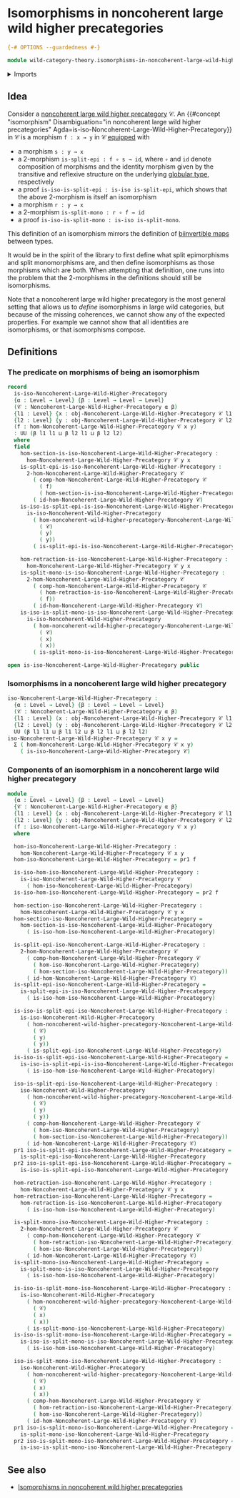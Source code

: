 # Isomorphisms in noncoherent large wild higher precategories

```agda
{-# OPTIONS --guardedness #-}

module wild-category-theory.isomorphisms-in-noncoherent-large-wild-higher-precategories where
```

<details><summary>Imports</summary>

```agda
open import foundation.dependent-pair-types
open import foundation.universe-levels

open import wild-category-theory.isomorphisms-in-noncoherent-wild-higher-precategories
open import wild-category-theory.noncoherent-large-wild-higher-precategories
```

</details>

## Idea

Consider a
[noncoherent large wild higher precategory](wild-category-theory.noncoherent-large-wild-higher-precategories.md)
𝒞. An
{{#concept "isomorphism" Disambiguation="in noncoherent large wild higher precategories" Agda=is-iso-Noncoherent-Large-Wild-Higher-Precategory}}
in 𝒞 is a morphism `f : x → y` in 𝒞 [equipped](foundation.structure.md) with

- a morphism `s : y → x`
- a $2$-morphism `is-split-epi : f ∘ s → id`, where `∘` and `id` denote
  composition of morphisms and the identity morphism given by the transitive and
  reflexive structure on the underlying
  [globular type](structured-types.globular-types.md), respectively
- a proof `is-iso-is-split-epi : is-iso is-split-epi`, which shows that the
  above $2$-morphism is itself an isomorphism
- a morphism `r : y → x`
- a $2$-morphism `is-split-mono : r ∘ f → id`
- a proof `is-iso-is-split-mono : is-iso is-split-mono`.

This definition of an isomorphism mirrors the definition of
[biinvertible maps](foundation-core.equivalences.md) between types.

It would be in the spirit of the library to first define what split epimorphisms
and split monomorphisms are, and then define isomorphisms as those morphisms
which are both. When attempting that definition, one runs into the problem that
the $2$-morphisms in the definitions should still be isomorphisms.

Note that a noncoherent large wild higher precategory is the most general
setting that allows us to _define_ isomorphisms in large wild categories, but
because of the missing coherences, we cannot show any of the expected
properties. For example we cannot show that all identities are isomorphisms, or
that isomorphisms compose.

## Definitions

### The predicate on morphisms of being an isomorphism

```agda
record
  is-iso-Noncoherent-Large-Wild-Higher-Precategory
  {α : Level → Level} {β : Level → Level → Level}
  (𝒞 : Noncoherent-Large-Wild-Higher-Precategory α β)
  {l1 : Level} {x : obj-Noncoherent-Large-Wild-Higher-Precategory 𝒞 l1}
  {l2 : Level} {y : obj-Noncoherent-Large-Wild-Higher-Precategory 𝒞 l2}
  (f : hom-Noncoherent-Large-Wild-Higher-Precategory 𝒞 x y)
  : UU (β l1 l1 ⊔ β l2 l1 ⊔ β l2 l2)
  where
  field
    hom-section-is-iso-Noncoherent-Large-Wild-Higher-Precategory :
      hom-Noncoherent-Large-Wild-Higher-Precategory 𝒞 y x
    is-split-epi-is-iso-Noncoherent-Large-Wild-Higher-Precategory :
      2-hom-Noncoherent-Large-Wild-Higher-Precategory 𝒞
        ( comp-hom-Noncoherent-Large-Wild-Higher-Precategory 𝒞
          ( f)
          ( hom-section-is-iso-Noncoherent-Large-Wild-Higher-Precategory))
        ( id-hom-Noncoherent-Large-Wild-Higher-Precategory 𝒞)
    is-iso-is-split-epi-is-iso-Noncoherent-Large-Wild-Higher-Precategory :
      is-iso-Noncoherent-Wild-Higher-Precategory
        ( hom-noncoherent-wild-higher-precategory-Noncoherent-Large-Wild-Higher-Precategory
          ( 𝒞)
          ( y)
          ( y))
        ( is-split-epi-is-iso-Noncoherent-Large-Wild-Higher-Precategory)

    hom-retraction-is-iso-Noncoherent-Large-Wild-Higher-Precategory :
      hom-Noncoherent-Large-Wild-Higher-Precategory 𝒞 y x
    is-split-mono-is-iso-Noncoherent-Large-Wild-Higher-Precategory :
      2-hom-Noncoherent-Large-Wild-Higher-Precategory 𝒞
        ( comp-hom-Noncoherent-Large-Wild-Higher-Precategory 𝒞
          ( hom-retraction-is-iso-Noncoherent-Large-Wild-Higher-Precategory)
          ( f))
        ( id-hom-Noncoherent-Large-Wild-Higher-Precategory 𝒞)
    is-iso-is-split-mono-is-iso-Noncoherent-Large-Wild-Higher-Precategory :
      is-iso-Noncoherent-Wild-Higher-Precategory
        ( hom-noncoherent-wild-higher-precategory-Noncoherent-Large-Wild-Higher-Precategory
          ( 𝒞)
          ( x)
          ( x))
        ( is-split-mono-is-iso-Noncoherent-Large-Wild-Higher-Precategory)

open is-iso-Noncoherent-Large-Wild-Higher-Precategory public
```

### Isomorphisms in a noncoherent large wild higher precategory

```agda
iso-Noncoherent-Large-Wild-Higher-Precategory :
  {α : Level → Level} {β : Level → Level → Level}
  (𝒞 : Noncoherent-Large-Wild-Higher-Precategory α β)
  {l1 : Level} (x : obj-Noncoherent-Large-Wild-Higher-Precategory 𝒞 l1)
  {l2 : Level} (y : obj-Noncoherent-Large-Wild-Higher-Precategory 𝒞 l2) →
  UU (β l1 l1 ⊔ β l1 l2 ⊔ β l2 l1 ⊔ β l2 l2)
iso-Noncoherent-Large-Wild-Higher-Precategory 𝒞 x y =
  Σ ( hom-Noncoherent-Large-Wild-Higher-Precategory 𝒞 x y)
    ( is-iso-Noncoherent-Large-Wild-Higher-Precategory 𝒞)
```

### Components of an isomorphism in a noncoherent large wild higher precategory

```agda
module _
  {α : Level → Level} {β : Level → Level → Level}
  {𝒞 : Noncoherent-Large-Wild-Higher-Precategory α β}
  {l1 : Level} {x : obj-Noncoherent-Large-Wild-Higher-Precategory 𝒞 l1}
  {l2 : Level} {y : obj-Noncoherent-Large-Wild-Higher-Precategory 𝒞 l2}
  (f : iso-Noncoherent-Large-Wild-Higher-Precategory 𝒞 x y)
  where

  hom-iso-Noncoherent-Large-Wild-Higher-Precategory :
    hom-Noncoherent-Large-Wild-Higher-Precategory 𝒞 x y
  hom-iso-Noncoherent-Large-Wild-Higher-Precategory = pr1 f

  is-iso-hom-iso-Noncoherent-Large-Wild-Higher-Precategory :
    is-iso-Noncoherent-Large-Wild-Higher-Precategory 𝒞
      ( hom-iso-Noncoherent-Large-Wild-Higher-Precategory)
  is-iso-hom-iso-Noncoherent-Large-Wild-Higher-Precategory = pr2 f

  hom-section-iso-Noncoherent-Large-Wild-Higher-Precategory :
    hom-Noncoherent-Large-Wild-Higher-Precategory 𝒞 y x
  hom-section-iso-Noncoherent-Large-Wild-Higher-Precategory =
    hom-section-is-iso-Noncoherent-Large-Wild-Higher-Precategory
      ( is-iso-hom-iso-Noncoherent-Large-Wild-Higher-Precategory)

  is-split-epi-iso-Noncoherent-Large-Wild-Higher-Precategory :
    2-hom-Noncoherent-Large-Wild-Higher-Precategory 𝒞
      ( comp-hom-Noncoherent-Large-Wild-Higher-Precategory 𝒞
        ( hom-iso-Noncoherent-Large-Wild-Higher-Precategory)
        ( hom-section-iso-Noncoherent-Large-Wild-Higher-Precategory))
      ( id-hom-Noncoherent-Large-Wild-Higher-Precategory 𝒞)
  is-split-epi-iso-Noncoherent-Large-Wild-Higher-Precategory =
    is-split-epi-is-iso-Noncoherent-Large-Wild-Higher-Precategory
      ( is-iso-hom-iso-Noncoherent-Large-Wild-Higher-Precategory)

  is-iso-is-split-epi-iso-Noncoherent-Large-Wild-Higher-Precategory :
    is-iso-Noncoherent-Wild-Higher-Precategory
      ( hom-noncoherent-wild-higher-precategory-Noncoherent-Large-Wild-Higher-Precategory
        ( 𝒞)
        ( y)
        ( y))
      ( is-split-epi-iso-Noncoherent-Large-Wild-Higher-Precategory)
  is-iso-is-split-epi-iso-Noncoherent-Large-Wild-Higher-Precategory =
    is-iso-is-split-epi-is-iso-Noncoherent-Large-Wild-Higher-Precategory
      ( is-iso-hom-iso-Noncoherent-Large-Wild-Higher-Precategory)

  iso-is-split-epi-iso-Noncoherent-Large-Wild-Higher-Precategory :
    iso-Noncoherent-Wild-Higher-Precategory
      ( hom-noncoherent-wild-higher-precategory-Noncoherent-Large-Wild-Higher-Precategory
        ( 𝒞)
        ( y)
        ( y))
      ( comp-hom-Noncoherent-Large-Wild-Higher-Precategory 𝒞
        ( hom-iso-Noncoherent-Large-Wild-Higher-Precategory)
        ( hom-section-iso-Noncoherent-Large-Wild-Higher-Precategory))
      ( id-hom-Noncoherent-Large-Wild-Higher-Precategory 𝒞)
  pr1 iso-is-split-epi-iso-Noncoherent-Large-Wild-Higher-Precategory =
    is-split-epi-iso-Noncoherent-Large-Wild-Higher-Precategory
  pr2 iso-is-split-epi-iso-Noncoherent-Large-Wild-Higher-Precategory =
    is-iso-is-split-epi-iso-Noncoherent-Large-Wild-Higher-Precategory

  hom-retraction-iso-Noncoherent-Large-Wild-Higher-Precategory :
    hom-Noncoherent-Large-Wild-Higher-Precategory 𝒞 y x
  hom-retraction-iso-Noncoherent-Large-Wild-Higher-Precategory =
    hom-retraction-is-iso-Noncoherent-Large-Wild-Higher-Precategory
      ( is-iso-hom-iso-Noncoherent-Large-Wild-Higher-Precategory)

  is-split-mono-iso-Noncoherent-Large-Wild-Higher-Precategory :
    2-hom-Noncoherent-Large-Wild-Higher-Precategory 𝒞
      ( comp-hom-Noncoherent-Large-Wild-Higher-Precategory 𝒞
        ( hom-retraction-iso-Noncoherent-Large-Wild-Higher-Precategory)
        ( hom-iso-Noncoherent-Large-Wild-Higher-Precategory))
      ( id-hom-Noncoherent-Large-Wild-Higher-Precategory 𝒞)
  is-split-mono-iso-Noncoherent-Large-Wild-Higher-Precategory =
    is-split-mono-is-iso-Noncoherent-Large-Wild-Higher-Precategory
      ( is-iso-hom-iso-Noncoherent-Large-Wild-Higher-Precategory)

  is-iso-is-split-mono-iso-Noncoherent-Large-Wild-Higher-Precategory :
    is-iso-Noncoherent-Wild-Higher-Precategory
      ( hom-noncoherent-wild-higher-precategory-Noncoherent-Large-Wild-Higher-Precategory
        ( 𝒞)
        ( x)
        ( x))
      ( is-split-mono-iso-Noncoherent-Large-Wild-Higher-Precategory)
  is-iso-is-split-mono-iso-Noncoherent-Large-Wild-Higher-Precategory =
    is-iso-is-split-mono-is-iso-Noncoherent-Large-Wild-Higher-Precategory
      ( is-iso-hom-iso-Noncoherent-Large-Wild-Higher-Precategory)

  iso-is-split-mono-iso-Noncoherent-Large-Wild-Higher-Precategory :
    iso-Noncoherent-Wild-Higher-Precategory
      ( hom-noncoherent-wild-higher-precategory-Noncoherent-Large-Wild-Higher-Precategory
        ( 𝒞)
        ( x)
        ( x))
      ( comp-hom-Noncoherent-Large-Wild-Higher-Precategory 𝒞
        ( hom-retraction-iso-Noncoherent-Large-Wild-Higher-Precategory)
        ( hom-iso-Noncoherent-Large-Wild-Higher-Precategory))
      ( id-hom-Noncoherent-Large-Wild-Higher-Precategory 𝒞)
  pr1 iso-is-split-mono-iso-Noncoherent-Large-Wild-Higher-Precategory =
    is-split-mono-iso-Noncoherent-Large-Wild-Higher-Precategory
  pr2 iso-is-split-mono-iso-Noncoherent-Large-Wild-Higher-Precategory =
    is-iso-is-split-mono-iso-Noncoherent-Large-Wild-Higher-Precategory
```

## See also

- [Isomorphisms in noncoherent wild higher precategories](wild-category-theory.isomorphisms-in-noncoherent-wild-higher-precategories.md)
